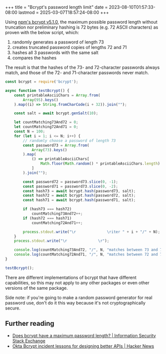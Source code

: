 +++
title = "Bcrypt's password length limit"
date = 2023-08-10T01:57:33-08:00
lastmod = 2025-03-07T18:57:24-08:00
+++

Using [npm's bcrypt v5.1.0](https://www.npmjs.com/package/bcrypt/v/5.1.0), the maximum possible password length without truncation nor preliminary hashing is 72 bytes (e.g. 72 ASCII characters) as proven with the below script, which:

1. randomly generates a password of length 73
2. creates truncated password copies of lengths 72 and 71
3. hashes all 3 passwords with the same salt
4. compares the hashes

The result is that the hashes of the 73- and 72-character passwords always match, and those of the 72- and 71-character passwords never match.

```js
const bcrypt = require('bcrypt');

async function testBcrypt() {
    const printableAsciiChars = Array.from(
        Array(95).keys()
    ).map((i) => String.fromCharCode(i + 32)).join("");

    const salt = await bcrypt.genSalt(10);

    let countMatching73And72 = 0;
    let countMatching72And71 = 0;
    const N = 100;
    for (let i = 1; i <= N; i++) {
        // randomly choose a password of length 73
        const password73 = Array.from(
            Array(73).keys()
        ).map(
            () => printableAsciiChars[
                Math.floor(Math.random() * printableAsciiChars.length)
            ]
        ).join("");

        const password72 = password73.slice(0, -1);
        const password71 = password73.slice(0, -2);
        const hash73 = await bcrypt.hash(password73, salt);
        const hash72 = await bcrypt.hash(password72, salt);
        const hash71 = await bcrypt.hash(password71, salt);

        if (hash73 === hash72)
            countMatching73And72++;
        if (hash72 === hash71)
            countMatching72And71++;

        process.stdout.write("\r              \riter " + i + "/" + N);
    }
    process.stdout.write("\r              \r");

    console.log(countMatching73And72, "/", N, "matches between 73 and 72");
    console.log(countMatching72And71, "/", N, "matches between 72 and 71");
}

testBcrypt();
```

There are different implementations of bcrypt that have different capabilities, so this may not apply to any other packages or even other versions of the same package.

Side note: if you're going to make a random password generator for real password use, don't do it this way because it's not cryptographically secure.

## Further reading

- [Does bcrypt have a maximum password length? \| Information Security Stack Exchange](https://security.stackexchange.com/questions/39849/does-bcrypt-have-a-maximum-password-length)
- [Okta Bcrypt incident lessons for designing better APIs \| Hacker News](https://news.ycombinator.com/item?id=42955176)
